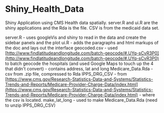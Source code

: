 Shiny_Health_Data
=================

Shiny Application using CMS Health data spatially.  server.R and ui.R are the shiny applications and the Rda is the file.  CSV is from the medicaid data set.

server.R - uses googleVis and shiny to read in the data and create the sidebar panels and the plot
ui.R - adds the paragraphs and html markups of the doc and lays out the interface
geocoded.csv - used [http://www.findlatitudeandlongitude.com/batch-geocode/#.UYq-sCvR3P0](http://www.findlatitudeandlongitude.com/batch-geocode/#.UYq-sCvR3P0) to batch geocode the hospitals (and used Google Maps to touch up the 4 that didn't convert) - contains address, lat and long
Medicare_Data.Rda -  csv from .zip file, compressed to Rda
IPPS_DRG_CSV - from [https://www.cms.gov/Research-Statistics-Data-and-Systems/Statistics-Trends-and-Reports/Medicare-Provider-Charge-Data/index.html](https://www.cms.gov/Research-Statistics-Data-and-Systems/Statistics-Trends-and-Reports/Medicare-Provider-Charge-Data/index.html) - where the csv is located.
make_lat_long - used to make Medicare_Data.Rda (need to unzip IPPS_DRG_CSV)
